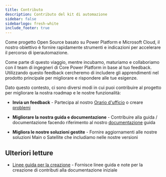 ```yaml
---
title: Contributo
description: Contributo del kit di automazione
sidebar: false
sidebarlogo: fresh-white
include_footer: true
---
```

Come progetto Open Source basato su Power Platform e Microsoft Cloud, il nostro obiettivo è fornire rapidamente strumenti e indicazioni per accelerare il percorso di iperautomazione.

Come parte di questo viaggio, mentre incubamo, maturiamo e collaboriamo con il team di ingegneri di Core Power Platform in base al tuo feedback. Utilizzando questo feedback cercheremo di includere gli apprendimenti nel prodotto principale per migliorare e rispondere alle tue esigenze.

Dato questo contesto, ci sono diversi modi in cui puoi contribuire al progetto per migliorare la nostra roadmap e le nostre funzionalità:

- **Invia un feedback** - Partecipa al nostro [Orario d'ufficio](/it/office-hours) o creare [problemi](/it/contribution/feedback)

- **Migliorare la nostra guida e documentazione** - Contribuire alla guida / documentazione facendo riferimento al nostro [documentazione](/it/contribution/documentation) guida

- **Migliora le nostre soluzioni gestite** - Fornire aggiornamenti alle nostre soluzioni Main o Satellite che includiamo nelle nostre versioni

## Ulteriori letture

- [Linee guida per la creazione](/it/contribution/authoring) - Fornisce linee guida e note per la creazione di contributi alla documentazione iniziale

